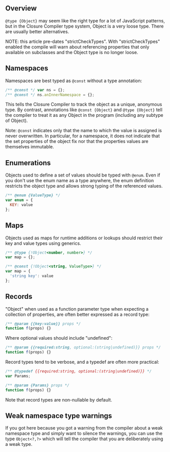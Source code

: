 ## Overview
`@type {Object}` may seem like the right type for a lot of JavaScript patterns, but in the Closure Compiler type system, Object is a very loose type. There are usually better alternatives.

NOTE: this article pre-dates "strictCheckTypes".  With "strictCheckTypes" enabled the compile will warn about referencing properties that only available on subclasses and the Object type is no longer loose.

## Namespaces

Namespaces are best typed as `@const` without a type annotation:

```js
/** @const */ var ns = {};
/** @const */ ns.anInnerNamespace = {};
```

This tells the Closure Compiler to track the object as a unique, anonymous type. By contrast, annotations like `@const {Object}` and `@type {Object}` tell the compiler to treat it as any Object in the program (including any subtype of Object).

Note: `@const` indicates only that the name to which the value is assigned is never overwritten.  In particular, for a namespace, it does not indicate that the set properties of the object fix nor that the properties values are themselves immutable.

## Enumerations

Objects used to define a set of values should be typed with `@enum`. Even if you don't use the enum name as a type anywhere, the enum definition restricts the object type and allows strong typing of the referenced values.

```js
/** @enum {ValueType} */
var enum = {
  KEY: value
};
```

## Maps

Objects used as maps for runtime additions or lookups should restrict their key and value types using generics.

```js
/** @type {!Object<number, number>} */
var map = {};

/** @const {!Object<string, ValueType>} */
var map = {
  'string key': value
};
```

## Records

"Object" when used as a function parameter type when expecting a collection of properties, are often better expressed as a record type:

```js
/** @param {{key:value}} props */
function f(props) {}
```

Where optional values should include "undefined":

```js
/** @param {{required:string, optional:(string|undefined)}} props */
function f(props) {}
```

Record types tend to be verbose, and a typedef are often more practical:

```js
/** @typedef {{required:string, optional:(string|undefined)}} */
var Params;

/** @param {Params} props */
function f(props) {}
```

Note that record types are non-nullable by default.

## Weak namespace type warnings

If you got here because you got a warning from the compiler about a weak namespace type and simply want to silence the warnings, you can use the type `Object<?,?>` which will tell the compiler that you are deliberately using a weak type.
